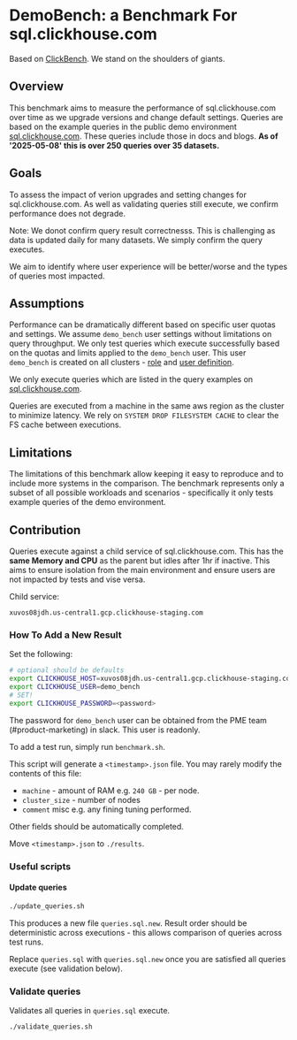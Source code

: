 # DemoBench: a Benchmark For sql.clickhouse.com

Based on [ClickBench](https://github.com/ClickHouse/ClickBench/#results-usage-and-scoreboards). We stand on the shoulders of giants.

## Overview

This benchmark aims to measure the performance of sql.clickhouse.com over time as we upgrade versions and change default settings. Queries are based on the example queries in the public demo environment [sql.clickhouse.com](sql.clickhouse.com). These queries include those in docs and blogs. **As of '2025-05-08' this is over 250 queries over 35 datasets.**

## Goals

To assess the impact of verion upgrades and setting changes for sql.clickhouse.com. As well as validating queries still execute, we confirm performance does not degrade.

Note: We donot confirm query result correctnesss. This is challenging as data is updated daily for many datasets. We simply confirm the query executes.

We aim to identify where user experience will be better/worse and the types of queries most impacted.

## Assumptions

Performance can be dramatically different based on specific user quotas and settings. We assume `demo_bench` user settings without limitations on query throughput. We only test queries which execute successfully based on the quotas and limits applied to the `demo_bench` user. This user `demo_bench` is created on all clusters - [role]() and [user definition]().

We only execute queries which are listed in the query examples on [sql.clickhouse.com](sql.clickhouse.com).

Queries are executed from a machine in the same aws region as the cluster to minimize latency. We rely on `SYSTEM DROP FILESYSTEM CACHE` to clear the FS cache between executions.

## Limitations

The limitations of this benchmark allow keeping it easy to reproduce and to include more systems in the comparison. The benchmark represents only a subset of all possible workloads and scenarios - specifically it only tests example queries of the demo environment.

## Contribution

Queries execute against a child service of sql.clickhouse.com. This has the **same Memory and CPU** as the parent but idles after 1hr if inactive. This aims to ensure isolation from the main environment and ensure users are not impacted by tests and vise versa.

Child service:

```xuvos08jdh.us-central1.gcp.clickhouse-staging.com```

### How To Add a New Result

Set the following:


```bash
# optional should be defaults
export CLICKHOUSE_HOST=xuvos08jdh.us-central1.gcp.clickhouse-staging.com
export CLICKHOUSE_USER=demo_bench
# SET!
export CLICKHOUSE_PASSWORD=<password>
```

The password for `demo_bench` user can be obtained from the PME team (#product-marketing) in slack. This user is readonly.

To add a test run, simply run `benchmark.sh`.

This script will generate a `<timestamp>.json` file. You may rarely modify the contents of this file:

- `machine` - amount of RAM e.g. `240 GB` - per node.
- `cluster_size` - number of nodes
- `comment` misc e.g. any fining tuning performed.

Other fields should be automatically completed.

Move `<timestamp>.json` to `./results`.

### Useful scripts

#### Update queries

```bash
./update_queries.sh
```

This produces a new file `queries.sql.new`. Result order should be deterministic across executions - this allows comparison of queries across test runs.

Replace `queries.sql` with `queries.sql.new` once you are satisfied all queries execute (see validation below).

### Validate queries

Validates all queries in `queries.sql` execute.

```bash
./validate_queries.sh
```
